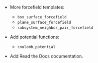 - More forcefield templates:
  - `box_surface_forcefield`
  - `plane_surface_forcefield`
  - `subsystem_neighbor_pair_forcefield`

- Add potential functions:
  - `coulomb_potential`

- Add Read the Docs documentation.
